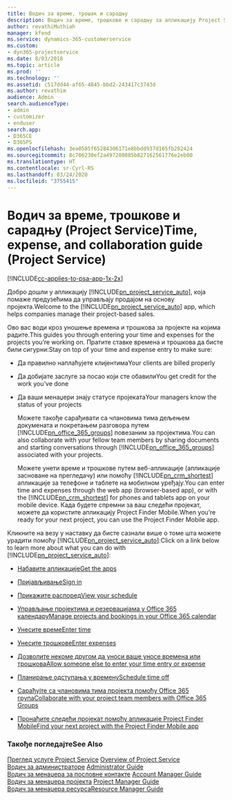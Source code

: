```yaml
---
title: Водич за време, трошак и сарадњу
description: Водич за време, трошкове и сарадњу за апликацију Project Service
author: revathiMuthiah
manager: kfend
ms.service: dynamics-365-customerservice
ms.custom:
- dyn365-projectservice
ms.date: 8/03/2018
ms.topic: article
ms.prod: ''
ms.technology: ''
ms.assetid: c517dd44-af65-4845-bbd2-243417c3743d
ms.author: revathim
audience: Admin
search.audienceType:
- admin
- customizer
- enduser
search.app:
- D365CE
- D365PS
ms.openlocfilehash: 3ea0585f65284306171e8bbdd937d165fb282424
ms.sourcegitcommit: 8c786230ef2a497280885b827162561776e2eb00
ms.translationtype: HT
ms.contentlocale: sr-Cyrl-RS
ms.lasthandoff: 03/24/2020
ms.locfileid: "3755415"
---
```

# <a name="time-expense-and-collaboration-guide-project-service"></a><span data-ttu-id="b25e3-103">Водич за време, трошкове и сарадњу (Project Service)</span><span class="sxs-lookup"><span data-stu-id="b25e3-103">Time, expense, and collaboration guide (Project Service)</span></span>

[!INCLUDE[cc-applies-to-psa-app-1x-2x](../includes/cc-applies-to-psa-app-1x-2x.md)]

<span data-ttu-id="b25e3-104">Добро дошли у апликацију [!INCLUDE[pn_project_service_auto](../includes/pn-project-service-auto.md)], која помаже предузећима да управљају продајом на основу пројекта.</span><span class="sxs-lookup"><span data-stu-id="b25e3-104">Welcome to the [!INCLUDE[pn_project_service_auto](../includes/pn-project-service-auto.md)] app, which helps companies manage their project-based sales.</span></span> 
  
 <span data-ttu-id="b25e3-105">Ово вас води кроз уношење времена и трошкова за пројекте на којима радите.</span><span class="sxs-lookup"><span data-stu-id="b25e3-105">This guides you through entering your time and expenses for the projects you’re working on.</span></span> <span data-ttu-id="b25e3-106">Пратите ставке времена и трошкова да бисте били сигурни:</span><span class="sxs-lookup"><span data-stu-id="b25e3-106">Stay on top of your time and expense entry to make sure:</span></span>  
  
- <span data-ttu-id="b25e3-107">Да правилно наплаћујете клијентима</span><span class="sxs-lookup"><span data-stu-id="b25e3-107">Your clients are billed properly</span></span>  
  
- <span data-ttu-id="b25e3-108">Да добијате заслуге за посао који сте обавили</span><span class="sxs-lookup"><span data-stu-id="b25e3-108">You get credit for the work you’ve done</span></span>  
  
- <span data-ttu-id="b25e3-109">Да ваши менаџери знају статусе пројеката</span><span class="sxs-lookup"><span data-stu-id="b25e3-109">Your managers know the status of your projects</span></span>  
  
  <span data-ttu-id="b25e3-110">Можете такође сарађивати са члановима тима дељењем докумената и покретањем разговора путем [!INCLUDE[pn_office_365_groups](../includes/pn-office-365-groups.md)] повезаним за пројектима.</span><span class="sxs-lookup"><span data-stu-id="b25e3-110">You can also collaborate with your fellow team members by sharing documents and starting conversations through [!INCLUDE[pn_office_365_groups](../includes/pn-office-365-groups.md)] associated with your projects.</span></span>  
  
  <span data-ttu-id="b25e3-111">Можете унети време и трошкове путем веб-апликације (апликације засноване на прегледачу) или помоћу [!INCLUDE[pn_crm_shortest](../includes/pn-crm-shortest.md)] апликације за телефоне и таблете на мобилном уређају.</span><span class="sxs-lookup"><span data-stu-id="b25e3-111">You can enter time and expenses through the web app (browser-based app), or with the [!INCLUDE[pn_crm_shortest](../includes/pn-crm-shortest.md)] for phones and tablets app on your mobile device.</span></span> <span data-ttu-id="b25e3-112">Када будете спремни за ваш следећи пројекат, можете да користите апликацију Project Finder Mobile.</span><span class="sxs-lookup"><span data-stu-id="b25e3-112">When you’re ready for your next project, you can use the Project Finder Mobile app.</span></span>  
  
<span data-ttu-id="b25e3-113">Кликните на везу у наставку да бисте сазнали више о томе шта можете урадити помоћу [!INCLUDE[pn_project_service_auto](../includes/pn-project-service-auto.md)]:</span><span class="sxs-lookup"><span data-stu-id="b25e3-113">Click on a link below to learn more about what you can do with [!INCLUDE[pn_project_service_auto](../includes/pn-project-service-auto.md)]:</span></span>  
  
-   [<span data-ttu-id="b25e3-114">Набавите апликације</span><span class="sxs-lookup"><span data-stu-id="b25e3-114">Get the apps</span></span>](../project-service/get-apps.md)  
  
-   [<span data-ttu-id="b25e3-115">Пријављивање</span><span class="sxs-lookup"><span data-stu-id="b25e3-115">Sign in</span></span>](../project-service/sign-in.md)  
  
-   [<span data-ttu-id="b25e3-116">Прикажите распоред</span><span class="sxs-lookup"><span data-stu-id="b25e3-116">View your schedule</span></span>](../project-service/view-schedule.md)  
  
-   [<span data-ttu-id="b25e3-117">Управљање пројектима и резервацијама у Office 365 календару</span><span class="sxs-lookup"><span data-stu-id="b25e3-117">Manage projects and bookings in your Office 365 calendar</span></span>](../project-service/manage-project-bookings-office-365-calendar.md)  
  
-   [<span data-ttu-id="b25e3-118">Унесите време</span><span class="sxs-lookup"><span data-stu-id="b25e3-118">Enter time</span></span>](../project-service/enter-time.md)  
  
-   [<span data-ttu-id="b25e3-119">Унесите трошкове</span><span class="sxs-lookup"><span data-stu-id="b25e3-119">Enter expenses</span></span>](../project-service/enter-expenses.md)  
  
-   [<span data-ttu-id="b25e3-120">Дозволите некоме другом да уноси ваше уносе времена или трошкова</span><span class="sxs-lookup"><span data-stu-id="b25e3-120">Allow someone else to enter your time entry or expense</span></span>](../project-service/allow-someone-else-enter-time-entry-expense.md)  
  
-   [<span data-ttu-id="b25e3-121">Планирање одступања у времену</span><span class="sxs-lookup"><span data-stu-id="b25e3-121">Schedule time off</span></span>](../project-service/schedule-time-off.md)  
  
-   [<span data-ttu-id="b25e3-122">Сарађујте са члановима тима пројекта помоћу Office 365 група</span><span class="sxs-lookup"><span data-stu-id="b25e3-122">Collaborate with your project team members with Office 365 Groups</span></span>](../project-service/collaborate-project-team-members-office-365-groups.md)  
  
-   [<span data-ttu-id="b25e3-123">Пронађите следећи пројекат помоћу апликације Project Finder Mobile</span><span class="sxs-lookup"><span data-stu-id="b25e3-123">Find your next project with the Project Finder Mobile app</span></span>](../project-service/find-next-project-finder-mobile-app.md)  
  
### <a name="see-also"></a><span data-ttu-id="b25e3-124">Такође погледајте</span><span class="sxs-lookup"><span data-stu-id="b25e3-124">See Also</span></span>  
 <span data-ttu-id="b25e3-125">[Преглед услуге Project Service](../project-service/overview.md) </span><span class="sxs-lookup"><span data-stu-id="b25e3-125">[Overview of Project Service](../project-service/overview.md) </span></span>  
 <span data-ttu-id="b25e3-126">[Водич за администраторе](../project-service/admin-guide.md) </span><span class="sxs-lookup"><span data-stu-id="b25e3-126">[Administrator Guide](../project-service/admin-guide.md) </span></span>  
 <span data-ttu-id="b25e3-127">[Водич за менаџера за пословне контакте](../project-service/account-manager-guide.md) </span><span class="sxs-lookup"><span data-stu-id="b25e3-127">[Account Manager Guide](../project-service/account-manager-guide.md) </span></span>  
 <span data-ttu-id="b25e3-128">[Водич за менаџера пројекта](../project-service/project-manager-guide.md) </span><span class="sxs-lookup"><span data-stu-id="b25e3-128">[Project Manager Guide](../project-service/project-manager-guide.md) </span></span>  
 [<span data-ttu-id="b25e3-129">Водич за менаџера ресурса</span><span class="sxs-lookup"><span data-stu-id="b25e3-129">Resource Manager Guide</span></span>](../project-service/resource-manager-guide.md)   
